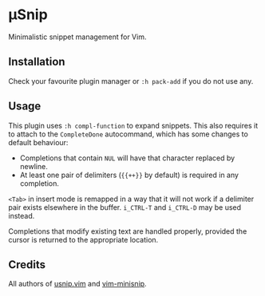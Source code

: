 # μSnip

Minimalistic snippet management for Vim.

## Installation

Check your favourite plugin manager or `:h pack-add` if you do not use any.

## Usage

This plugin uses `:h compl-function` to expand snippets. This also requires it
to attach to the `CompleteDone` autocommand, which has some changes to default
behaviour:

- Completions that contain `NUL` will have that character replaced by newline.
- At least one pair of delimiters (`{{++}}` by default) is required in any
  completion.

`<Tab>` in insert mode is remapped in a way that it will not work if a
delimiter pair exists elsewhere in the buffer. `i_CTRL-T` and `i_CTRL-D` may be
used instead.

Completions that modify existing text are handled properly, provided the cursor
is returned to the appropriate location.

## Credits

All authors of [usnip.vim][usnip] and [vim-minisnip][minisnip].

[usnip]: https://github.com/Hauleth/usnip.vim
[minisnip]: https://github.com/joereynolds/vim-minisnip

